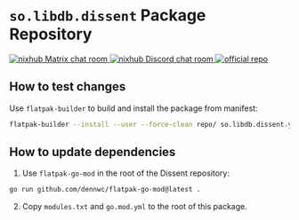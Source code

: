 # `so.libdb.dissent` Package Repository

<p>
  <a href="https://matrix.to/#/#nixhub-home:matrix.org">
    <img alt="nixhub Matrix chat room" src="https://img.shields.io/matrix/nixhub-home:matrix.org?color=%23222&label=nixhub&logo=Matrix&logoColor=white" />
  </a>
  <a href="https://discord.gg/hnzYamS">
    <img alt="nixhub Discord chat room" src="https://img.shields.io/discord/118456055842734083?color=%23738ADB&label=nixhub&logo=Discord&logoColor=white" />
  </a>
  <a href="https://github.com/diamondburned/dissent">
    <img alt="official repo" src="https://img.shields.io/static/v1?message=diamondburned/dissent&color=CDD9E5&label=github&logo=Github&logoColor=white" />
  </a>
</p>

## How to test changes

Use `flatpak-builder` to build and install the package from manifest:
```sh
flatpak-builder --install --user --force-clean repo/ so.libdb.dissent.yml
```

## How to update dependencies

1. Use `flatpak-go-mod` in the root of the Dissent repository:
```sh
go run github.com/dennwc/flatpak-go-mod@latest .
```

2. Copy `modules.txt` and `go.mod.yml` to the root of this package.

